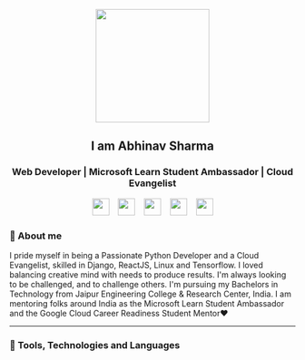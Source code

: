 <p align="center" style="margin-bottom: 0px">
  <img src="https://user-images.githubusercontent.com/63901956/127440552-d30be963-3b1f-4160-b38f-a6f7efac3c80.png" height="200"/>
  <br />
  <h2 align="center">I am Abhinav Sharma</h2>
  <h3 align="center">Web Developer | Microsoft Learn Student Ambassador | Cloud Evangelist </h3>
</p>
<p align="center">
<a href="mailto:abhinavsharma332@gmail.com"><img height="30" src="https://user-images.githubusercontent.com/63901956/127474125-8f29110b-3dc5-4cc5-8da7-dabc3e9be169.png" /></a>&nbsp;&nbsp;&nbsp;
<a href="https://dev.to/abhibhatra"><img height="30" src="https://raw.githubusercontent.com/WaylonWalker/WaylonWalker/main/icon/dev.png"></a>&nbsp;&nbsp;&nbsp;
<a href="https://twitter.com/the_bhatra"><img height="30" src="https://github.com/WaylonWalker/WaylonWalker/blob/main/icon/twitter.png?raw=true"></a>&nbsp;&nbsp;&nbsp;
<a href="https://instagram.com/abhinavsharma._"><img height="30" src="https://github.com/WaylonWalker/WaylonWalker/blob/main/icon/instagram.jpg?raw=true"></a>&nbsp;&nbsp;&nbsp;
<a href="https://www.linkedin.com/in/abhinavsharma0/"><img height="30" src="https://github.com/WaylonWalker/WaylonWalker/blob/main/icon/linkedin.png?raw=true"></a>
</p>

<h3>💬 About me</h3>
<p>
  I pride myself in being a Passionate Python Developer and a Cloud Evangelist, skilled in Django, ReactJS, Linux and Tensorflow. I loved balancing creative mind with needs to produce results. I'm always looking to be challenged, and to challenge others. I'm pursuing my Bachelors in Technology from Jaipur Engineering College & Research Center, India. I am mentoring folks around India as the Microsoft Learn Student Ambassador and the Google Cloud Career Readiness Student Mentor❤
</p>
<hr />
<h3>📱 Tools, Technologies and Languages</h3>




<!--
**abhi-bhatra/abhi-bhatra** is a ✨ _special_ ✨ repository because its `README.md` (this file) appears on your GitHub profile.

Here are some ideas to get you started:

- 🔭 I’m currently working on ...
- 🌱 I’m currently learning ...
- 👯 I’m looking to collaborate on ...
- 🤔 I’m looking for help with ...
- 💬 Ask me about ...
- 📫 How to reach me: ...
- 😄 Pronouns: ...
- ⚡ Fun fact: ...
-->
